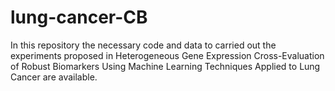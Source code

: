# lung-cancer-CB
In this repository the necessary code and data to carried out the experiments proposed in Heterogeneous Gene Expression Cross-Evaluation of Robust Biomarkers
Using Machine Learning Techniques Applied to Lung Cancer are available.
